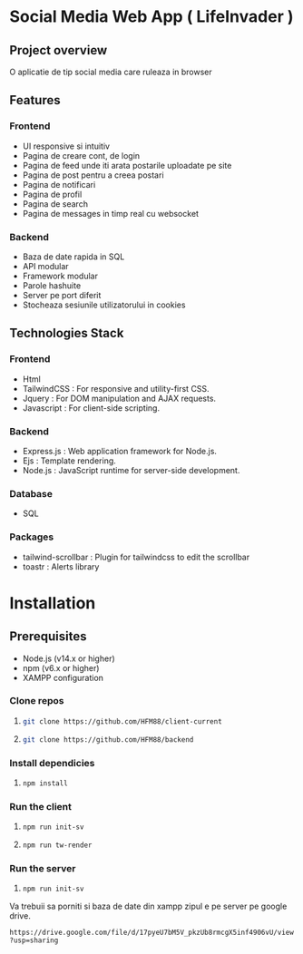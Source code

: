 ﻿# Social Media Web App ( LifeInvader )

## Project overview 
O aplicatie de tip social media care ruleaza in browser 

## Features 
### Frontend
- UI responsive si intuitiv
- Pagina de creare cont, de login
- Pagina de feed unde iti arata postarile uploadate pe site
- Pagina de post pentru a creea postari
- Pagina de notificari
- Pagina de profil
- Pagina de search
- Pagina de messages in timp real cu websocket
### Backend
- Baza de date rapida in SQL
- API modular
- Framework modular
- Parole hashuite
- Server pe port diferit
- Stocheaza sesiunile utilizatorului in cookies

## Technologies Stack

### Frontend
- Html
- TailwindCSS : For responsive and utility-first CSS.
- Jquery : For DOM manipulation and AJAX requests.
- Javascript : For client-side scripting.

### Backend
- Express.js : Web application framework for Node.js.
- Ejs : Template rendering.
- Node.js : JavaScript runtime for server-side development.

### Database
- SQL

### Packages
- tailwind-scrollbar : Plugin for tailwindcss to edit the scrollbar
- toastr : Alerts library 

# Installation

## Prerequisites
- Node.js (v14.x or higher)
- npm (v6.x or higher)
- XAMPP configuration

### Clone repos
1. ```sh
   git clone https://github.com/HFM88/client-current
   ```
2. ```sh
   git clone https://github.com/HFM88/backend
   ```
### Install dependicies
1. ```sh
   npm install
   ```

### Run the client
1. ```sh
   npm run init-sv
   ```

2. ```sh
   npm run tw-render
   ```

### Run the server
1. ```sh
   npm run init-sv
   ```


Va trebuii sa porniti si baza de date din xampp zipul e pe server pe google drive.

```https://drive.google.com/file/d/17pyeU7bM5V_pkzUb8rmcgX5inf4906vU/view?usp=sharing```
